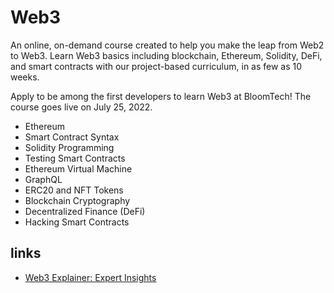 # Web3

An online, on-demand course created to help you make the leap from Web2 to Web3. Learn Web3 basics including blockchain, Ethereum, Solidity, DeFi, and smart contracts with our project-based curriculum, in as few as 10 weeks.

Apply to be among the first developers to learn Web3 at BloomTech! The course goes live on July 25, 2022.

  - Ethereum
  - Smart Contract Syntax
  - Solidity Programming
  - Testing Smart Contracts
  - Ethereum Virtual Machine
  - GraphQL
  - ERC20 and NFT Tokens
  - Blockchain Cryptography
  - Decentralized Finance (DeFi)
  - Hacking Smart Contracts

## links
- [Web3 Explainer: Expert Insights](https://www.youtube.com/watch?v=iq5LzePeJ5A)

  
